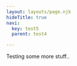 ```yaml
---
layout: layouts/page.njk
hideTitle: true
navi:
  key: test5
  parent: test4

---
```


Testing some more stuff..

